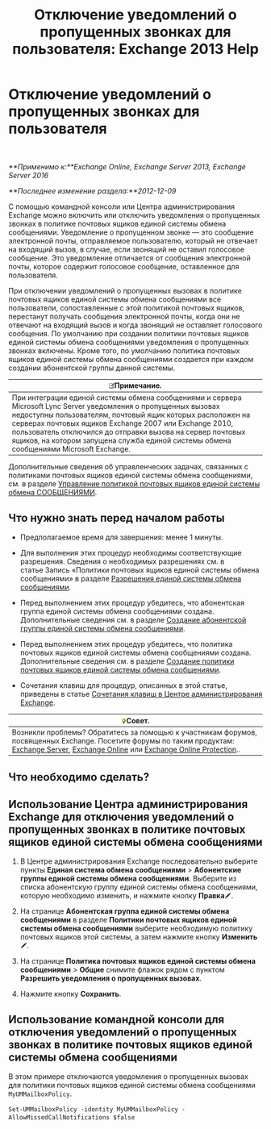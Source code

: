 ﻿---
title: 'Отключение уведомлений о пропущенных звонках для пользователя: Exchange 2013 Help'
TOCTitle: Отключение уведомлений о пропущенных звонках для пользователя
ms:assetid: e54937d5-3074-454f-b561-e601fecfc6ad
ms:mtpsurl: https://technet.microsoft.com/ru-ru/library/JJ673570(v=EXCHG.150)
ms:contentKeyID: 52059256
ms.date: 04/30/2018
mtps_version: v=EXCHG.150
ms.translationtype: HT
---

# Отключение уведомлений о пропущенных звонках для пользователя

 

_**Применимо к:**Exchange Online, Exchange Server 2013, Exchange Server 2016_

_**Последнее изменение раздела:**2012-12-09_

С помощью командной консоли или Центра администрирования Exchange можно включить или отключить уведомления о пропущенных звонках в политике почтовых ящиков единой системы обмена сообщениями. Уведомление о пропущенном звонке — это сообщение электронной почты, отправляемое пользователю, который не отвечает на входящий вызов, в случае, если звонящий не оставил голосовое сообщение. Это уведомление отличается от сообщения электронной почты, которое содержит голосовое сообщение, оставленное для пользователя.

При отключении уведомлений о пропущенных вызовах в политике почтовых ящиков единой системы обмена сообщениями все пользователи, сопоставленные с этой политикой почтовых ящиков, перестанут получать сообщения электронной почты, когда они не отвечают на входящий вызов и когда звонящий не оставляет голосового сообщения. По умолчанию при создании политики почтовых ящиков единой системы обмена сообщениями уведомления о пропущенных звонках включены. Кроме того, по умолчанию политика почтовых ящиков единой системы обмена сообщениями создается при каждом создании абонентской группы данной системы.

<table>
<thead>
<tr class="header">
<th><img src="images/JJ126620.note(EXCHG.150).gif" title="Примечание" alt="Примечание" />Примечание.</th>
</tr>
</thead>
<tbody>
<tr class="odd">
<td>При интеграции единой системы обмена сообщениями и сервера Microsoft Lync Server уведомления о пропущенных вызовах недоступны пользователям, почтовый ящик которых расположен на серверах почтовых ящиков Exchange 2007 или Exchange 2010, пользователь отключился до отправки вызова на сервер почтовых ящиков, на котором запущена служба единой системы обмена сообщениями Microsoft Exchange.</td>
</tr>
</tbody>
</table>


Дополнительные сведения об управленческих задачах, связанных с политиками почтовых ящиков единой системы обмена сообщениями, см. в разделе [Управление политикой почтовых ящиков единой системы обмена СООБЩЕНИЯМИ](manage-a-um-mailbox-policy-exchange-2013-help.md).

## Что нужно знать перед началом работы

  - Предполагаемое время для завершения: менее 1 минуты.

  - Для выполнения этих процедур необходимы соответствующие разрешения. Сведения о необходимых разрешениях см. в статье Запись «Политики почтовых ящиков единой системы обмена сообщениями» в разделе [Разрешения единой системы обмена сообщениями](unified-messaging-permissions-exchange-2013-help.md).

  - Перед выполнением этих процедур убедитесь, что абонентская группа единой системы обмена сообщениями создана. Дополнительные сведения см. в разделе [Создание абонентской группы единой системы обмена сообщениями](create-a-um-dial-plan-exchange-2013-help.md).

  - Перед выполнением этих процедур убедитесь, что политика почтовых ящиков единой системы обмена сообщениями создана. Дополнительные сведения см. в разделе [Создание политики почтовых ящиков единой системы обмена сообщениями](create-a-um-mailbox-policy-exchange-2013-help.md).

  - Сочетания клавиш для процедур, описанных в этой статье, приведены в статье [Сочетания клавиш в Центре администрирования Exchange](keyboard-shortcuts-in-the-exchange-admin-center-exchange-online-protection-help.md).

<table>
<thead>
<tr class="header">
<th><img src="images/Bb124558.tip(EXCHG.150).gif" title="Совет" alt="Совет" />Совет.</th>
</tr>
</thead>
<tbody>
<tr class="odd">
<td>Возникли проблемы? Обратитесь за помощью к участникам форумов, посвященных Exchange. Посетите форумы по таким продуктам: <a href="https://go.microsoft.com/fwlink/p/?linkid=60612">Exchange Server</a>, <a href="https://go.microsoft.com/fwlink/p/?linkid=267542">Exchange Online</a> или <a href="https://go.microsoft.com/fwlink/p/?linkid=285351">Exchange Online Protection</a>..</td>
</tr>
</tbody>
</table>


## Что необходимо сделать?

## Использование Центра администрирования Exchange для отключения уведомлений о пропущенных звонках в политике почтовых ящиков единой системы обмена сообщениями

1.  В Центре администрирования Exchange последовательно выберите пункты **Единая система обмена сообщениями** \> **Абонентские группы единой системы обмена сообщениями**. Выберите из списка абонентскую группу единой системы обмена сообщениями, которую необходимо изменить, и нажмите кнопку **Правка**![Значок редактирования](images/Bb124582.6f53ccb2-1f13-4c02-bea0-30690e6ea71d(EXCHG.150).gif "Значок редактирования").

2.  На странице **Абонентская группа единой системы обмена сообщениями** в разделе **Политики почтовых ящиков единой системы обмена сообщениями** выберите необходимую политику почтовых ящиков этой системы, а затем нажмите кнопку **Изменить**![Значок редактирования](images/Bb124582.6f53ccb2-1f13-4c02-bea0-30690e6ea71d(EXCHG.150).gif "Значок редактирования").

3.  На странице **Политика почтовых ящиков единой системы обмена сообщениями** \> **Общие** снимите флажок рядом с пунктом **Разрешить уведомления о пропущенных вызовах**.

4.  Нажмите кнопку **Сохранить**.

## Использование командной консоли для отключения уведомлений о пропущенных звонках в политике почтовых ящиков единой системы обмена сообщениями

В этом примере отключаются уведомления о пропущенных вызовах для политики почтовых ящиков единой системы обмена сообщениями `MyUMMailboxPolicy`.

    Set-UMMailboxPolicy -identity MyUMMailboxPolicy -AllowMissedCallNotifications $false

